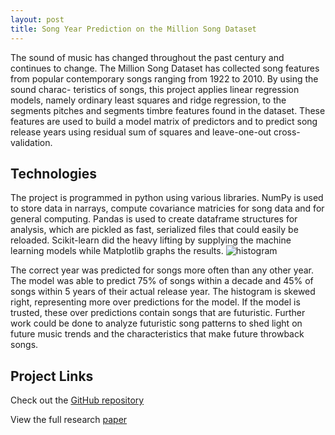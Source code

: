 ```yaml
---
layout: post
title: Song Year Prediction on the Million Song Dataset
---
```


The sound of music has changed throughout the past century and continues
to change. The Million Song Dataset has collected song features from popular
contemporary songs ranging from 1922 to 2010. By using the sound charac-
teristics of songs, this project applies linear regression models, namely ordinary
least squares and ridge regression, to the segments pitches and segments timbre
features found in the dataset. These features are used to build a model matrix
of predictors and to predict song release years using residual sum of squares
and leave-one-out cross-validation. 

<h2>Technologies</h2>
The project is programmed in python using various libraries. NumPy is used to store data in narrays, compute covariance matricies for song data and for general computing. Pandas is used to create dataframe structures for analysis, which are pickled as fast, serialized files that could easily be reloaded. Scikit-learn did the heavy lifting by supplying the machine learning models while Matplotlib graphs the results.


<img src="https://danielfrentzel.github.io/static/hist.png" alt="histogram">

The correct year was predicted for songs more often than any other year. The model was able to predict 75% of songs within a decade and 45% of songs within 5 years of their actual release year. The histogram is skewed right, representing more over predictions for the model. If the model is trusted, these over predictions contain songs that are futuristic. Further work could be done to analyze futuristic song patterns to shed light on future music trends and the characteristics that make future throwback songs.

<!--<embed src= "../static/MLSSpaper.pdf" width= "500" height= "375">-->
<h2>Project Links</h2>
<p>Check out the <a href="https://github.com/danielfrentzel/song-year-predictions-msd">GitHub repository</a></p>
<p>View the full research <a href="../static/MLSSpaper.pdf">paper</a></p>
